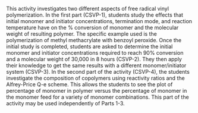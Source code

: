 This activity investigates two different aspects of free radical vinyl polymerization. In the first part (CSVP-1), students study the effects that initial monomer and initiator concentrations, termination mode, and reaction temperature have on the % conversion of monomer and the molecular weight of resulting polymer. The specific example used is the polymerization of methyl methacrylate with benzoyl peroxide. Once the initial study is completed, students are asked to determine the initial monomer and initiator concentrations required to reach 90% conversion and a molecular weight of 30,000 in 8 hours (CSVP-2). They then apply their knowledge to get the same results with a different monomer/initiator system (CSVP-3). In the second part of the activity (CSVP-4), the students investigate the composition of copolymers using reactivity ratios and the Alfrey-Price Q-e scheme. This allows the students to see the plot of percentage of monomer in polymer versus the percentage of monomer in the monomer feed for a variety of monomer combinations. This part of the activity may be used independently of Parts 1-3.
